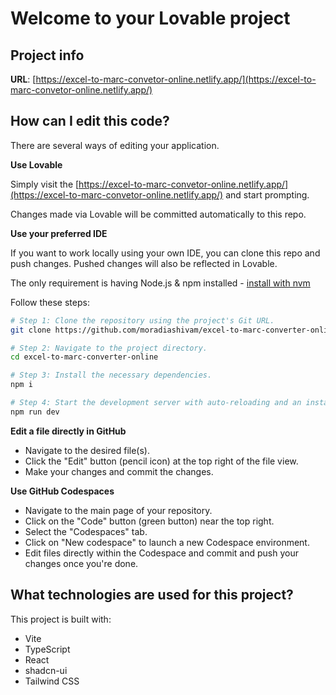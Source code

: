 # Welcome to your Lovable project

## Project info

**URL**: [https://excel-to-marc-convetor-online.netlify.app/](https://excel-to-marc-convetor-online.netlify.app/)

## How can I edit this code?

There are several ways of editing your application.

**Use Lovable**

Simply visit the [https://excel-to-marc-convetor-online.netlify.app/](https://excel-to-marc-convetor-online.netlify.app/) and start prompting.

Changes made via Lovable will be committed automatically to this repo.

**Use your preferred IDE**

If you want to work locally using your own IDE, you can clone this repo and push changes. Pushed changes will also be reflected in Lovable.

The only requirement is having Node.js & npm installed - [install with nvm](https://github.com/nvm-sh/nvm#installing-and-updating)

Follow these steps:

```sh
# Step 1: Clone the repository using the project's Git URL.
git clone https://github.com/moradiashivam/excel-to-marc-converter-online.git

# Step 2: Navigate to the project directory.
cd excel-to-marc-converter-online

# Step 3: Install the necessary dependencies.
npm i

# Step 4: Start the development server with auto-reloading and an instant preview.
npm run dev
```

**Edit a file directly in GitHub**

- Navigate to the desired file(s).
- Click the "Edit" button (pencil icon) at the top right of the file view.
- Make your changes and commit the changes.

**Use GitHub Codespaces**

- Navigate to the main page of your repository.
- Click on the "Code" button (green button) near the top right.
- Select the "Codespaces" tab.
- Click on "New codespace" to launch a new Codespace environment.
- Edit files directly within the Codespace and commit and push your changes once you're done.

## What technologies are used for this project?

This project is built with:

- Vite
- TypeScript
- React
- shadcn-ui
- Tailwind CSS
